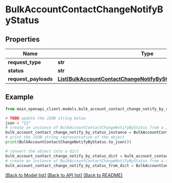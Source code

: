 # BulkAccountContactChangeNotifyByStatus


## Properties

Name | Type | Description | Notes
------------ | ------------- | ------------- | -------------
**request_type** | **str** |  | [optional] 
**status** | **str** |  | [optional] 
**request_payloads** | [**List[BulkAccountContactChangeNotifyByStatusRequestPayloadsInner]**](BulkAccountContactChangeNotifyByStatusRequestPayloadsInner.md) |  | [optional] 

## Example

```python
from main_openapi_client.models.bulk_account_contact_change_notify_by_status import BulkAccountContactChangeNotifyByStatus

# TODO update the JSON string below
json = "{}"
# create an instance of BulkAccountContactChangeNotifyByStatus from a JSON string
bulk_account_contact_change_notify_by_status_instance = BulkAccountContactChangeNotifyByStatus.from_json(json)
# print the JSON string representation of the object
print(BulkAccountContactChangeNotifyByStatus.to_json())

# convert the object into a dict
bulk_account_contact_change_notify_by_status_dict = bulk_account_contact_change_notify_by_status_instance.to_dict()
# create an instance of BulkAccountContactChangeNotifyByStatus from a dict
bulk_account_contact_change_notify_by_status_from_dict = BulkAccountContactChangeNotifyByStatus.from_dict(bulk_account_contact_change_notify_by_status_dict)
```
[[Back to Model list]](../README.md#documentation-for-models) [[Back to API list]](../README.md#documentation-for-api-endpoints) [[Back to README]](../README.md)


